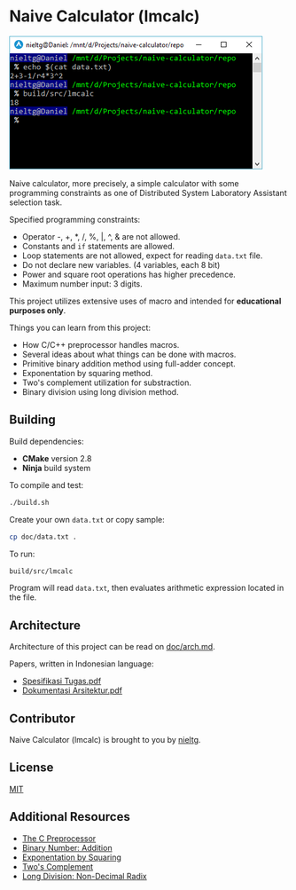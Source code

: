 # Naive Calculator (lmcalc)

![Project screenshot](doc/screenshot.png)

Naive calculator, more precisely, a simple calculator with some programming constraints as one of Distributed System Laboratory Assistant selection task.

Specified programming constraints:

- Operator -, +, *, /, %, |, ^, & are not allowed.
- Constants and `if` statements are allowed.
- Loop statements are not allowed, expect for reading `data.txt` file.
- Do not declare new variables. (4 variables, each 8 bit)
- Power and square root operations has higher precedence.
- Maximum number input: 3 digits.

This project utilizes extensive uses of macro and intended for **educational purposes only**.

Things you can learn from this project:

- How C/C++ preprocessor handles macros.
- Several ideas about what things can be done with macros.
- Primitive binary addition method using full-adder concept.
- Exponentation by squaring method.
- Two's complement utilization for substraction.
- Binary division using long division method.

## Building

Build dependencies:

- **CMake** version 2.8
- **Ninja** build system

To compile and test:

```sh
./build.sh
```

Create your own `data.txt` or copy sample:

```sh
cp doc/data.txt .
```

To run:

```sh
build/src/lmcalc
```

Program will read `data.txt`, then evaluates arithmetic expression located in the file.

## Architecture

Architecture of this project can be read on [doc/arch.md](doc/arch.md).

Papers, written in Indonesian language:

- [Spesifikasi Tugas.pdf](doc/paper/Spesifikasi%20Tugas.pdf)
- [Dokumentasi Arsitektur.pdf](doc/paper/Dokumentasi%20Arsitektur.pdf)

## Contributor

Naive Calculator (lmcalc) is brought to you by [nieltg](https://github.com/nieltg).

## License

[MIT](LICENSE)

## Additional Resources

- [The C Preprocessor](https://gcc.gnu.org/onlinedocs/cpp/)
- [Binary Number: Addition](https://en.wikipedia.org/wiki/Binary_number#Addition)
- [Exponentation by Squaring](https://en.wikipedia.org/wiki/Exponentiation_by_squaring)
- [Two's Complement](https://en.wikipedia.org/wiki/Two%27s_complement)
- [Long Division: Non-Decimal Radix](https://en.wikipedia.org/wiki/Long_division#Non-decimal_radix)
